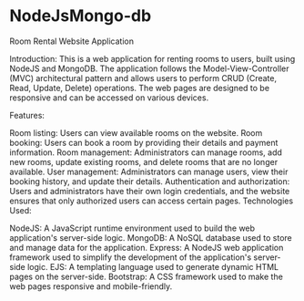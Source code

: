 # NodeJsMongo-db

Room Rental Website Application


Introduction:
This is a web application for renting rooms to users, built using NodeJS and MongoDB. The application follows the Model-View-Controller (MVC) architectural pattern and allows users to perform CRUD (Create, Read, Update, Delete) operations. The web pages are designed to be responsive and can be accessed on various devices.

Features:

Room listing: Users can view available rooms on the website.
Room booking: Users can book a room by providing their details and payment information.
Room management: Administrators can manage rooms, add new rooms, update existing rooms, and delete rooms that are no longer available.
User management: Administrators can manage users, view their booking history, and update their details.
Authentication and authorization: Users and administrators have their own login credentials, and the website ensures that only authorized users can access certain pages.
Technologies Used:

NodeJS: A JavaScript runtime environment used to build the web application's server-side logic.
MongoDB: A NoSQL database used to store and manage data for the application.
Express: A NodeJS web application framework used to simplify the development of the application's server-side logic.
EJS: A templating language used to generate dynamic HTML pages on the server-side.
Bootstrap: A CSS framework used to make the web pages responsive and mobile-friendly.
